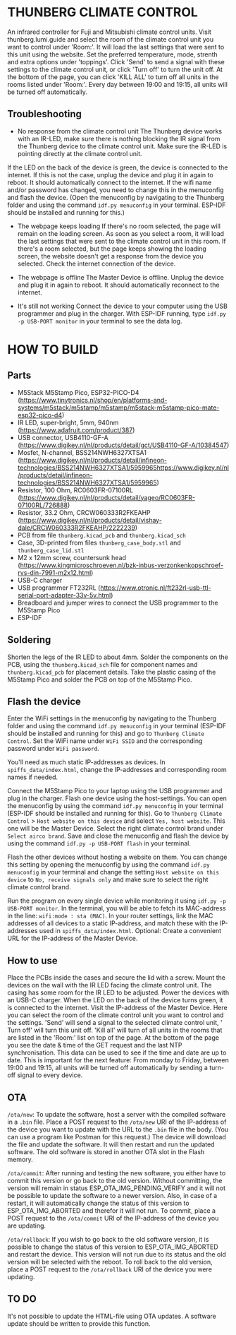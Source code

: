 # THUNBERG CLIMATE CONTROL

An infrared controller for Fuji and Mitsubishi climate control units.
Visit thunberg.lumi.guide and select the room of the climate control unit you want to control under 'Room:'. It will load the last settings that were sent to this unit using the website. Set the preferred temperature, mode, strenth and extra options under 'toppings'. Click 'Send' to send a signal with these settings to the climate control unit, or click 'Turn off' to turn the unit off.
At the bottom of the page, you can click 'KILL ALL' to turn off all units in the rooms listed under 'Room:'.
Every day between 19:00 and 19:15, all units will be turned off automatically.


## Troubleshooting
- No response from the climate control unit
The Thunberg device works with an IR-LED, make sure there is nothing blocking the IR signal from the Thunberg device to the climate control unit. Make sure the IR-LED is pointing directly at the climate control unit.

If the LED on the back of the device is green, the device is connected to the internet. If this is not the case, unplug the device and plug it in again to reboot. It should automatically connect to the internet.
If the wifi name and/or password has changed, you need to change this in the menuconfig and flash the device. (Open the menuconfig by navigating to the Thunberg folder and using the command `idf.py menuconfig` in your terminal. ESP-IDF should be installed and running for this.)

- The webpage keeps loading
If there's no room selected, the page will remain on the loading screen. As soon as you select a room, it will load the last settings that were sent to the climate control unit in this room.
If there's a room selected, but the page keeps showing the loading screen, the website doesn't get a response from the device you selected. Check the internet connection of the device.

- The webpage is offline
The Master Device is offline. Unplug the device and plug it in again to reboot. It should automatically reconnect to the internet.

- It's still not working
Connect the device to your computer using the USB programmer and plug in the charger. With ESP-IDF running, type `idf.py -p USB-PORT monitor` in your terminal to see the data log.


# HOW TO BUILD

## Parts
- M5Stack M5Stamp Pico, ESP32-PICO-D4 (https://www.tinytronics.nl/shop/en/platforms-and-systems/m5stack/m5stamp/m5stamp/m5stack-m5stamp-pico-mate-esp32-pico-d4)
- IR LED, super-bright, 5mm, 940nm (https://www.adafruit.com/product/387)
- USB connector, USB4110-GF-A (https://www.digikey.nl/nl/products/detail/gct/USB4110-GF-A/10384547)
- Mosfet, N-channel, BSS214NWH6327XTSA1 (https://www.digikey.nl/nl/products/detail/infineon-technologies/BSS214NWH6327XTSA1/5959965https://www.digikey.nl/nl/products/detail/infineon-technologies/BSS214NWH6327XTSA1/5959965)
- Resistor, 100 Ohm, RC0603FR-07100RL (https://www.digikey.nl/nl/products/detail/yageo/RC0603FR-07100RL/726888)
- Resistor, 33.2 Ohm, CRCW060333R2FKEAHP (https://www.digikey.nl/nl/products/detail/vishay-dale/CRCW060333R2FKEAHP/2222239)
- PCB from file `thunberg.kicad_pcb` and `thunberg.kicad_sch`
- Case, 3D-printed from files `thunberg_case_body.stl` and `thunberg_case_lid.stl`
- M2 x 12mm screw, countersunk head (https://www.kingmicroschroeven.nl/bzk-inbus-verzonkenkopschroef-rvs-din-7991-m2x12.html)
- USB-C charger
- USB programmer FT232RL (https://www.otronic.nl/ft232rl-usb-ttl-serial-port-adapter-33v-5v.html)
- Breadboard and jumper wires to connect the USB programmer to the M5Stamp Pico
- ESP-IDF


## Soldering
Shorten the legs of the IR LED to about 4mm.
Solder the components on the PCB, using the `thunberg.kicad_sch` file for component names and `thunberg.kicad_pcb` for placement details.
Take the plastic casing of the M5Stamp Pico and solder the PCB on top of the M5Stamp Pico.


## Flash the device
Enter the WiFi settings in the menuconfig by navigating to the Thunberg folder and using the command `idf.py menuconfig` in your terminal (ESP-IDF should be installed and running for this) and go to `Thunberg Climate Control`.
Set the WiFi name under `WiFi SSID` and the corresponding password under `WiFi password`.

You'll need as much static IP-addresses as devices.
In `spiffs_data/index.html`, change the IP-addresses and corresponding room names if needed.

Connect the M5Stamp Pico to your laptop using the USB programmer and plug in the charger.
Flash one device using the host-settings. You can open the menuconfig by using the command `idf.py menuconfig` in your terminal (ESP-IDF should be installed and running for this). Go to `Thunberg Climate Control` > `Host website on this device` and select `Yes, host website`. This one will be the Master Device.
Select the right climate control brand under `Select airco brand`.
Save and close the menuconfig and flash the device by using the command `idf.py -p USB-PORT flash` in your terminal.

Flash the other devices without hosting a website on them. You can change this setting by opening the menuconfig by using the command `idf.py menuconfig` in your terminal and change the setting `Host website on this device` to `No, receive signals only` and make sure to select the right climate control brand.

Run the program on every single device while monitoring it using `idf.py -p USB-PORT monitor`.
In the terminal, you will be able to fetch its MAC-address in the line: `wifi:mode : sta (MAC)`.
In your router settings, link the MAC addresses of all devices to a static IP-address, and match these with the IP-addresses used in `spiffs_data/index.html`.
Optional: Create a convenient URL for the IP-address of the Master Device.


## How to use
Place the PCBs inside the cases and secure the lid with a screw. Mount the devices on the wall with the IR LED facing the climate control unit. The casing has some room for the IR LED to be adjusted. Power the devices with an USB-C charger.
When the LED on the back of the device turns green, it is connected to the internet.
Visit the IP-address of the Master Device. Here you can select the room of the climate control unit you want to control and the settings. 'Send' will send a signal to the selected climate control unit, ' Turn off' will turn this unit off. 'Kill all' will turn of all units in the rooms that are listed in the 'Room:' list on top of the page.
At the bottom of the page you see the date & time of the GET request and the last NTP synchronisation. This data can be used to see if the time and date are up to date. This is important for the next feature:
From monday to Friday, between 19:00 and 19:15, all units will be turned off automatically by sending a turn-off signal to every device.


## OTA
`/ota/new`:
To update the software, host a server with the compiled software in a `.bin`  file.
Place a POST request to the `/ota/new` URI of the IP-address of the device you want to update with the URL to the `.bin` file in the body. (You can use a program like Postman for this request.) The device will download the file and update the software. It will then restart and run the updated software. The old software is stored in another OTA slot in the Flash memory.

`/ota/commit`:
After running and testing the new software, you either have to commit this version or go back to the old version. Without committing, the version will remain in status ESP_OTA_IMG_PENDING_VERIFY and it will not be possible to update the software to a newer version. Also, in case of a restart, it will automatically change the status of this version to ESP_OTA_IMG_ABORTED and therefor it will not run.
To commit, place a POST request to the `/ota/commit` URI of the IP-address of the device you are updating.

`/ota/rollback`:
If you wish to go back to the old software version, it is possible to change the status of this version to ESP_OTA_IMG_ABORTED and restart the device. This version will not run due to its status and the old version will be selected with the reboot.
To roll back to the old version, place a POST request to the `/ota/rollback` URI of the device you were updating.


## TO DO
It's not possible to update the HTML-file using OTA updates. A software update should be written to provide this function.